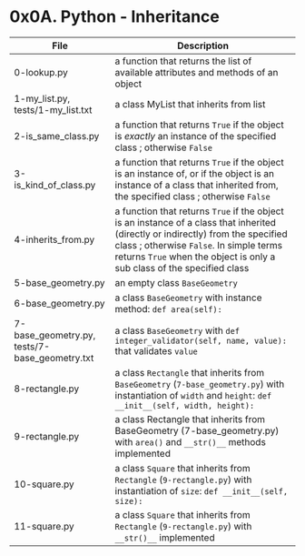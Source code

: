 # 0x0A. Python - Inheritance

|File				|Description					|
|-----------------------|-----------------------------------------|
|0-lookup.py		| a function that returns the list of available attributes and methods of an object|
|1-my_list.py, tests/1-my_list.txt|a class MyList that inherits from list	|
|2-is_same_class.py	|a function that returns `True` if the object is _exactly_ an instance of the specified class ; otherwise `False`|
|3-is_kind_of_class.py	|a function that returns `True` if the object is an instance of, or if the object is an instance of a class that inherited from, the specified class ; otherwise `False` |
|4-inherits_from.py	|a function that returns `True` if the object is an instance of a class that inherited (directly or indirectly) from the specified class ; otherwise `False`. In simple terms returns `True` when the object is only a sub class of the specified class |
|5-base_geometry.py	|an empty class `BaseGeometry`	|
|6-base_geometry.py	|a class `BaseGeometry` with instance method: `def area(self):`	|
|7-base_geometry.py, tests/7-base_geometry.txt|a class `BaseGeometry` with `def integer_validator(self, name, value):` that validates `value` |
|8-rectangle.py		|a class `Rectangle` that inherits from `BaseGeometry` (`7-base_geometry.py`) with instantiation of `width` and `height`: `def __init__(self, width, height):` |
|9-rectangle.py		|a class Rectangle that inherits from BaseGeometry (7-base_geometry.py) with `area()` and `__str()__` methods implemented	|
|10-square.py		|a class `Square` that inherits from `Rectangle` (`9-rectangle.py`) with instantiation of  `size`: `def __init__(self, size):` |
|11-square.py		| a class `Square` that inherits from `Rectangle` (`9-rectangle.py`) with `__str()__` implemented	|

